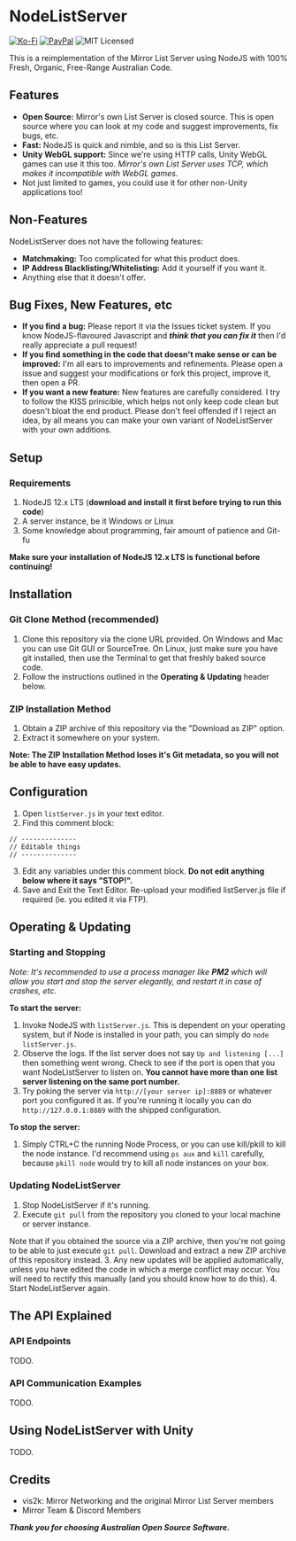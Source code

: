 # NodeListServer
[![Ko-Fi](https://img.shields.io/badge/Donate-Ko--Fi-red)](https://ko-fi.com/coburn) 
[![PayPal](https://img.shields.io/badge/Donate-PayPal-blue)](https://paypal.me/coburn64)
![MIT Licensed](https://img.shields.io/badge/license-MIT-green.svg)

This is a reimplementation of the Mirror List Server using NodeJS with 100% Fresh, Organic, Free-Range Australian Code.

## Features

- **Open Source:** Mirror's own List Server is closed source. This is open source where you can look at my code and suggest improvements, fix bugs, etc.
- **Fast:** NodeJS is quick and nimble, and so is this List Server.
- **Unity WebGL support:** Since we're using HTTP calls, Unity WebGL games can use it this too. *Mirror's own List Server uses TCP, which makes it incompatible with WebGL games.*
- Not just limited to games, you could use it for other non-Unity applications too!

## Non-Features

NodeListServer does not have the following features:

- **Matchmaking:** Too complicated for what this product does.
- **IP Address Blacklisting/Whitelisting:** Add it yourself if you want it.
- Anything else that it doesn't offer.

## Bug Fixes, New Features, etc

- **If you find a bug:** Please report it via the Issues ticket system. If you know NodeJS-flavoured Javascript and ***think that you can fix it*** then I'd really appreciate a pull request!
- **If you find something in the code that doesn't make sense or can be improved:** I'm all ears to improvements and refinements. Please open a issue and suggest your modifications or fork this project, improve it, then open a PR.
- **If you want a new feature:** New features are carefully considered. I try to follow the KISS prinicible, which helps not only keep code clean but doesn't bloat the end product. Please don't feel offended if I reject an idea, by all means you can make your own variant of NodeListServer with your own additions.

## Setup

### Requirements
1. NodeJS 12.x LTS (**download and install it first before trying to run this code**)
2. A server instance, be it Windows or Linux
3. Some knowledge about programming, fair amount of patience and Git-fu

**Make sure your installation of NodeJS 12.x LTS is functional before continuing!**

## Installation

### Git Clone Method (recommended)
1. Clone this repository via the clone URL provided. On Windows and Mac you can use Git GUI or SourceTree. On Linux, just make sure you have git installed, then use the Terminal to get that freshly baked source code.
2. Follow the instructions outlined in the **Operating & Updating** header below.

### ZIP Installation Method
1. Obtain a ZIP archive of this repository via the "Download as ZIP" option.
2. Extract it somewhere on your system.

**Note: The ZIP Installation Method loses it's Git metadata, so you will not be able to have easy updates.**

## Configuration
1. Open `listServer.js` in your text editor.
2. Find this comment block:
```
// --------------
// Editable things
// --------------
```
3. Edit any variables under this comment block. **Do not edit anything below where it says "STOP!".**
4. Save and Exit the Text Editor. Re-upload your modified listServer.js file if required (ie. you edited it via FTP).
## Operating & Updating

### Starting and Stopping
*Note: It's recommended to use a process manager like **PM2** which will allow you start and stop the server elegantly, and restart it in case of crashes, etc.*

**To start the server:**
1. Invoke NodeJS with `listServer.js`. This is dependent on your operating system, but if Node is installed in your path, you can simply do `node listServer.js`.
2. Observe the logs. If the list server does not say `Up and listening [...]` then something went wrong. Check to see if the port is open that you want NodeListServer to listen on. **You cannot have more than one list server listening on the same port number.**
3. Try poking the server via `http://[your server ip]:8889` or whatever port you configured it as. If you're running it locally you can do `http://127.0.0.1:8889` with the shipped configuration.

**To stop the server:**
1. Simply CTRL+C the running Node Process, or you can use kill/pkill to kill the node instance. I'd recommend using `ps aux` and `kill` carefully, because `pkill node` would try to kill all node instances on your box.

### Updating NodeListServer
1. Stop NodeListServer if it's running.
2. Execute `git pull` from the repository you cloned to your local machine or server instance. 

Note that if you obtained the source via a ZIP archive, then you're not going to be able to just execute `git pull`. Download and extract a new ZIP archive of this repository instead.
3. Any new updates will be applied automatically, unless you have edited the code in which a merge conflict may occur. You will need to rectify this manually (and you should know how to do this).
4. Start NodeListServer again.

## The API Explained

### API Endpoints
TODO.

### API Communication Examples
TODO.

## Using NodeListServer with Unity
TODO.

## Credits
- vis2k: Mirror Networking and the original Mirror List Server members
- Mirror Team & Discord Members

***Thank you for choosing Australian Open Source Software.***
